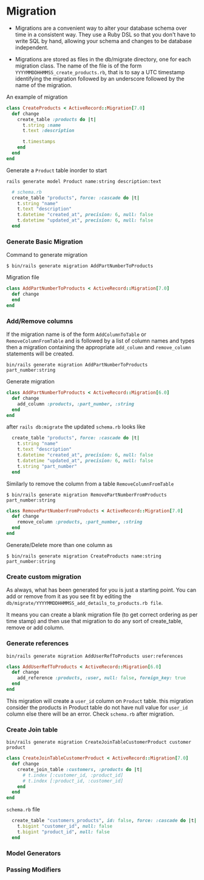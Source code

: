 # Migration

- Migrations are a convenient way to alter your database schema over time in a consistent way. 
They use a Ruby DSL so that you don't have to write SQL by hand, allowing your schema and changes 
to be database independent.

- Migrations are stored as files in the db/migrate directory, one for each migration class. 
The name of the file is of the form `YYYYMMDDHHMMSS_create_products.rb`, that is to say a UTC timestamp 
identifying the migration followed by an underscore followed by the name of the migration.

An example of migration
```ruby
class CreateProducts < ActiveRecord::Migration[7.0]
  def change
    create_table :products do |t|
      t.string :name
      t.text :description

      t.timestamps
    end
  end
end
```

Generate a `Product` table inorder to start
```shell
rails generate model Product name:string description:text
```
```ruby
  # schema.rb
  create_table "products", force: :cascade do |t|
    t.string "name"
    t.text "description"
    t.datetime "created_at", precision: 6, null: false
    t.datetime "updated_at", precision: 6, null: false
  end
```

### Generate Basic Migration
Command to generate migration
```shell
$ bin/rails generate migration AddPartNumberToProducts
```
Migration file
```ruby
class AddPartNumberToProducts < ActiveRecord::Migration[7.0]
  def change
  end
end
```

### Add/Remove columns
If the migration name is of the form `AddColumnToTable` or `RemoveColumnFromTable` 
and is followed by a list of column names and types then a migration containing 
the appropriate `add_column` and `remove_column` statements will be created.

```shell
bin/rails generate migration AddPartNumberToProducts part_number:string
```
Generate migration
```ruby
class AddPartNumberToProducts < ActiveRecord::Migration[6.0]
  def change
    add_column :products, :part_number, :string
  end
end
```
after `rails db:migrate` the updated `schema.rb` looks like
```ruby
  create_table "products", force: :cascade do |t|
    t.string "name"
    t.text "description"
    t.datetime "created_at", precision: 6, null: false
    t.datetime "updated_at", precision: 6, null: false
    t.string "part_number"
  end
```
Similarly to remove the column from a table `RemoveColumnFromTable`
```shell
$ bin/rails generate migration RemovePartNumberFromProducts part_number:string
```
```ruby
class RemovePartNumberFromProducts < ActiveRecord::Migration[7.0]
  def change
    remove_column :products, :part_number, :string
  end
end
```
Generate/Delete more than one column as
```shell
$ bin/rails generate migration CreateProducts name:string part_number:string
```

### Create custom migration
As always, what has been generated for you is just a starting point. You can add or remove from it 
as you see fit by editing the `db/migrate/YYYYMMDDHHMMSS_add_details_to_products.rb file`.

It means you can create a blank migration file (to get correct ordering as per time stamp) and then use that migration
to do any sort of create_table, remove or add column.

### Generate references
```shell
bin/rails generate migration AddUserRefToProducts user:references
```
```ruby
class AddUserRefToProducts < ActiveRecord::Migration[6.0]
  def change
    add_reference :products, :user, null: false, foreign_key: true
  end
end
```
This migration will create a `user_id` column on `Product` table. this migration consider the products
in Product table do not have null value for `user_id` column else there will be an error. Check `schema.rb`
after migration.

### Create Join table
```shell
bin/rails generate migration CreateJoinTableCustomerProduct customer product
```

```ruby
class CreateJoinTableCustomerProduct < ActiveRecord::Migration[7.0]
  def change
    create_join_table :customers, :products do |t|
      # t.index [:customer_id, :product_id]
      # t.index [:product_id, :customer_id]
    end
  end
end
```
`schema.rb` file
```ruby
  create_table "customers_products", id: false, force: :cascade do |t|
    t.bigint "customer_id", null: false
    t.bigint "product_id", null: false
  end
```
    
### Model Generators
### Passing Modifiers
